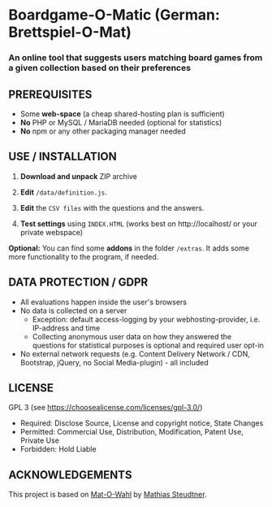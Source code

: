 # Boardgame-O-Matic (German: Brettspiel-O-Mat)

### An online tool that suggests users matching board games from a given collection based on their preferences

## PREREQUISITES

- Some **web-space** (a cheap shared-hosting plan is sufficient)
- **No** PHP or MySQL / MariaDB needed (optional for statistics)
- **No** npm or any other packaging manager needed

## USE / INSTALLATION

1. **Download and unpack** ZIP archive

2. **Edit** `/data/definition.js`.

3. **Edit** the `CSV files` with the questions and the answers.

4. **Test settings** using `INDEX.HTML` (works best on http://localhost/ or your private webspace)

**Optional:** You can find some **addons** in the folder `/extras`. It adds some more functionality to the program, if needed.

## DATA PROTECTION / GDPR

- All evaluations happen inside the user's browsers
- No data is collected on a server
  - Exception: default access-logging by your webhosting-provider, i.e. IP-address and time
  - Collecting anonymous user data on how they answered the questions for statistical purposes is optional and required user opt-in
- No external network requests (e.g. Content Delivery Network / CDN, Bootstrap, jQuery, no Social Media-plugin) - all included

## LICENSE

GPL 3 (see https://choosealicense.com/licenses/gpl-3.0/)

- Required: Disclose Source, License and copyright notice, State Changes
- Permitted: Commercial Use, Distribution, Modification, Patent Use, Private Use
- Forbidden: Hold Liable

## ACKNOWLEDGEMENTS

This project is based on [Mat-O-Wahl](https://github.com/msteudtn/Mat-O-Wahl) by [Mathias Steudtner](https://github.com/msteudtn).
